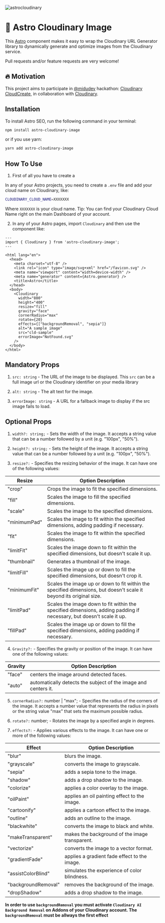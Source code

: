 ![astrocloudinary](https://user-images.githubusercontent.com/20164590/221385959-78078d28-79c3-40ec-b2c1-c4dfa01c03ad.png)

# 🚀 Astro Cloudinary Image

This [Astro](https://astro.build/) component makes it easy to wrap the Cloudinary URL Generator library to dynamically generate and optimize images from the Cloudinary service.

Pull requests and/or feature requests are very welcome!

## 🔥 Motivation

This project aims to participate in [@midudev](https://www.github.com/midudev) hackathon: [Cloudinary CloudCreate](https://cloudinary.com/blog/cloudinary-cloudcreate-tech-products-hackathon?utm_source=twitter&utm_medium=social-company&utm_campaign=1307&utm_term=194&utm_content=blog_cloudcreate_hackathon), in collaboration with [Cloudinary](https://cloudinary.com/).

## Installation

To install Astro SEO, run the following command in your terminal:

```bash
npm install astro-cloudinary-image
```

or if you use yarn:
  
```bash
yarn add astro-cloudinary-image
```

## How To Use

1. First of all you have to create a 

In any of your Astro projects, you need to create a `.env` file and add your cloud name on Cloudinary, like: 

```bash
CLOUDINARY_CLOUD_NAME=XXXXXXX
```

Where `XXXXXXX` is your cloud name. Tip: You can find your Cloudinary Cloud Name right on the main Dashboard of your account.

2. In any of your Astro pages, import `Cloudinary` and then use the component like:

```astro
---
import { Cloudinary } from 'astro-cloudinary-image';
---

<html lang="en">
  <head>
    <meta charset="utf-8" />
    <link rel="icon" type="image/svg+xml" href="/favicon.svg" />
    <meta name="viewport" content="width=device-width" />
    <meta name="generator" content={Astro.generator} />
    <title>Astro</title>
  </head>
  <body>  
    <Cloudinary 
      width="800"
      height="400"
      resize="fill"
      gravity="face"
      cornerRadius="max"
      rotate={20}
      effects={["backgroundRemoval", "sepia"]}
      alt="A sample image"
      src="cld-sample" 
      errorImage="NotFound.svg"
    />
  </body>
</html>
```
## Mandatory Props

1. `src: string` - The URL of the image to be displayed. This `src` can be a full image url or the Cloudinary identifier on your media library

2. `alt: string`	- The alt text for the image.

3. `errorImage: string` - A URL for a fallback image to display if the src image fails to load.

## Optional Props

1. `width?: string;` - Sets the width of the image. It accepts a string value that can be a number followed by a unit (e.g. "100px", "50%").

2. `height?: string;` - Sets the height of the image. It accepts a string value that can be a number followed by a unit (e.g. "100px", "50%").

3. `resize?:` - Specifies the resizing behavior of the image. It can have one of the following values:

Resize | Option	Description
------------ | ------------- 
"crop" |	Crops the image to fit the specified dimensions.
"fill" |	Scales the image to fill the specified dimensions.
"scale" |	Scales the image to the specified dimensions.
"minimumPad" |	Scales the image to fit within the specified dimensions, adding padding if necessary.
"fit" |	Scales the image to fit within the specified dimensions.
"limitFit" |	Scales the image down to fit within the specified dimensions, but doesn't scale it up.
"thumbnail" |	Generates a thumbnail of the image.
"limitFill" |	Scales the image up or down to fill the specified dimensions, but doesn't crop it.
"minimumFit" |	Scales the image up or down to fit within the specified dimensions, but doesn't scale it beyond its original size.
"limitPad" |	Scales the image down to fit within the specified dimensions, adding padding if necessary, but doesn't scale it up.
"fillPad" |	Scales the image up or down to fill the specified dimensions, adding padding if necessary.

4. `Gravity?:` - Specifies the gravity or position of the image. It can have one of the following values:

Gravity | Option	Description
------------ | ------------- 
"face" | centers the image around detected faces.
"auto" | automatically detects the subject of the image and centers it.

5. `cornerRadius?:` number | "max"; - Specifies the radius of the corners of the image. It accepts a number value that represents the radius in pixels or the string value "max" that sets the maximum possible radius.

6. `rotate?:` number; - Rotates the image by a specified angle in degrees.

7. `effects?:` - Applies various effects to the image. It can have one or more of the following values:

Effect | Option	Description
------------ | ------------- 
"blur" | blurs the image.
"grayscale" | converts the image to grayscale.
"sepia" | adds a sepia tone to the image.
"shadow" | adds a drop shadow to the image.
"colorize" | applies a color overlay to the image.
"oilPaint" | applies an oil painting effect to the image.
"cartoonify" | applies a cartoon effect to the image.
"outline" | adds an outline to the image.
"blackwhite" | converts the image to black and white.
"makeTransparent" | makes the background of the image transparent.
"vectorize" | converts the image to a vector format.
"gradientFade" | applies a gradient fade effect to the image.
"assistColorBlind" | simulates the experience of color blindness.
"backgroundRemoval" | removes the background of the image.
"dropShadow" | adds a drop shadow to the image.

__**In order to use `backgroundRemoval` you must activate `Cloudinary AI Background Removal` on Addons of your Cloudinary account. The `backgroundRemoval` must be allways the first effect**__

